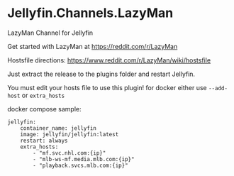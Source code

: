 # Jellyfin.Channels.LazyMan

LazyMan Channel for Jellyfin

Get started with LazyMan at https://reddit.com/r/LazyMan

Hostsfile directions: https://www.reddit.com/r/LazyMan/wiki/hostsfile

Just extract the release to the plugins folder and restart Jellyfin.

You must edit your hosts file to use this plugin!
for docker either use `--add-host` or `extra_hosts`

docker compose sample:

```
jellyfin:
    container_name: jellyfin
    image: jellyfin/jellyfin:latest
    restart: always
    extra_hosts:
        - "mf.svc.nhl.com:{ip}"
        - "mlb-ws-mf.media.mlb.com:{ip}"
        - "playback.svcs.mlb.com:{ip}"
```
